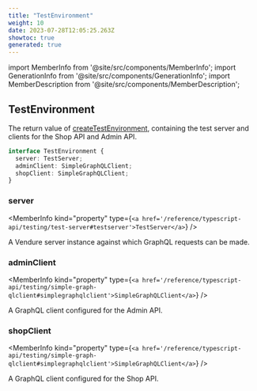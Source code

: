 ```yaml
---
title: "TestEnvironment"
weight: 10
date: 2023-07-28T12:05:25.263Z
showtoc: true
generated: true
---
```

<!-- This file was generated from the Vendure source. Do not modify. Instead, re-run the "docs:build" script -->
import MemberInfo from '@site/src/components/MemberInfo';
import GenerationInfo from '@site/src/components/GenerationInfo';
import MemberDescription from '@site/src/components/MemberDescription';


## TestEnvironment

<GenerationInfo sourceFile="packages/testing/src/create-test-environment.ts" sourceLine="13" packageName="@vendure/testing" />

The return value of <a href='/reference/typescript-api/testing/create-test-environment#createtestenvironment'>createTestEnvironment</a>, containing the test server
and clients for the Shop API and Admin API.

```ts title="Signature"
interface TestEnvironment {
  server: TestServer;
  adminClient: SimpleGraphQLClient;
  shopClient: SimpleGraphQLClient;
}
```

<div className="members-wrapper">

### server

<MemberInfo kind="property" type={`<a href='/reference/typescript-api/testing/test-server#testserver'>TestServer</a>`}   />

A Vendure server instance against which GraphQL requests can be made.
### adminClient

<MemberInfo kind="property" type={`<a href='/reference/typescript-api/testing/simple-graph-qlclient#simplegraphqlclient'>SimpleGraphQLClient</a>`}   />

A GraphQL client configured for the Admin API.
### shopClient

<MemberInfo kind="property" type={`<a href='/reference/typescript-api/testing/simple-graph-qlclient#simplegraphqlclient'>SimpleGraphQLClient</a>`}   />

A GraphQL client configured for the Shop API.


</div>
